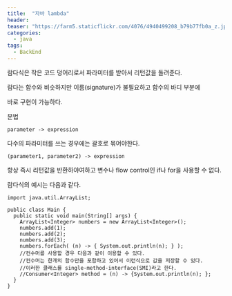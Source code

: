 ```yaml
---
title:  "자바 lambda"
header:
teaser: "https://farm5.staticflickr.com/4076/4940499208_b79b77fb0a_z.jpg"
categories:
  - java
tags:
  - BackEnd
---
```


 람다식은 작은 코드 덩어리로서 파라미터를 받아서 리턴값을 돌려준다.
 
람다는 함수와 비슷하지만 이름(signature)가 불필요하고 함수의 바디 부분에

바로 구현이 가능하다.

문법

```
parameter -> expression
```

다수의 파라미터를 쓰는 경우에는 괄호로 묶어야한다.

```
(parameter1, parameter2) -> expression
```

항상 즉시 리턴값을 반환하야여하고 변수나 flow control인 if나 for을 사용할 수 없다.

람다식의 예시는 다음과 같다.

```
import java.util.ArrayList;

public class Main {
  public static void main(String[] args) {
    ArrayList<Integer> numbers = new ArrayList<Integer>();
    numbers.add(1);
    numbers.add(2);
    numbers.add(3);
    numbers.forEach( (n) -> { System.out.println(n); } );
    //컨수머를 사용할 경우 다음과 같이 이용할 수 있다.
    //컨수머는 한개의 함수만을 포함하고 있어서 이런식으로 값을 저장할 수 있다.
    //이러한 클래스를 single-method-interface(SMI)라고 한다.
    //Consumer<Integer> method = (n) -> {System.out.println(n); };
  }
}
```